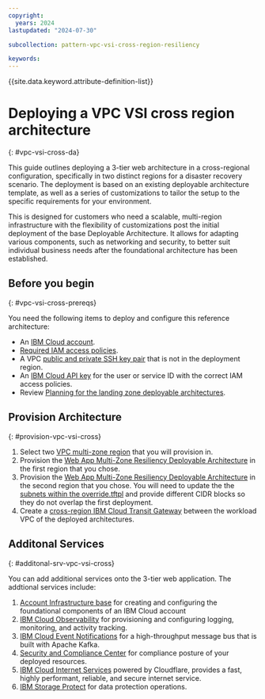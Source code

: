 ```yaml
---
copyright:
  years: 2024
lastupdated: "2024-07-30"

subcollection: pattern-vpc-vsi-cross-region-resiliency

keywords:
---
```

{{site.data.keyword.attribute-definition-list}}

# Deploying a VPC VSI cross region architecture

{: #vpc-vsi-cross-da}

This guide outlines deploying a 3-tier web architecture in a cross-regional configuration, specifically in two distinct regions for a disaster recovery scenario. The deployment is based on an existing deployable architecture template, as well as a series of customizations to tailor the setup to the specific requirements for your environment.

This is designed for customers who need a scalable, multi-region infrastructure with the flexibility of customizations post the initial deployment of the base Deployable Architecture. It allows for adapting various components, such as networking and security, to better suit individual business needs after the foundational architecture has been established.

## Before you begin
{: #vpc-vsi-cross-prereqs}

You need the following items to deploy and configure this reference architecture:

* An [IBM Cloud account](https://cloud.ibm.com/registration).
* [Required IAM access policies](https://github.com/terraform-ibm-modules/terraform-ibm-web-app-mzr-da/tree/main/solutions/e2e#required-iam-access-policies).
* A VPC [public and private SSH key pair](https://cloud.ibm.com/docs/vpc?topic=vpc-ssh-keys&interface=ui) that is not in the deployment region.
* An [IBM Cloud API key](https://cloud.ibm.com/docs/account?topic=account-userapikey&interface=ui) for the user or service ID with the correct IAM access policies.
* Review [Planning for the landing zone deployable architectures](https://cloud.ibm.com/docs/secure-infrastructure-vpc?topic=secure-infrastructure-vpc-plan).
  
## Provision Architecture
{: #provision-vpc-vsi-cross}

1. Select two [VPC multi-zone region](https://cloud.ibm.com/docs/vpc?topic=vpc-creating-a-vpc-in-a-different-region&interface=cli) that you will provision in.
2. Provision the [Web App Multi-Zone Resiliency Deployable Architecture](https://cloud.ibm.com/catalog/7a4d68b4-cf8b-40cd-a3d1-f49aff526eb3/architecture/deploy-arch-ibm-web-app-mzr-75982e34-7b50-4945-96d9-4f686d669fc9-global) in the first region that you chose.
3. Provision the [Web App Multi-Zone Resiliency Deployable Architecture](https://cloud.ibm.com/catalog/7a4d68b4-cf8b-40cd-a3d1-f49aff526eb3/architecture/deploy-arch-ibm-web-app-mzr-75982e34-7b50-4945-96d9-4f686d669fc9-global) in the second region that you chose.  You will need to update the the [subnets within the override.tftpl](https://github.com/terraform-ibm-modules/terraform-ibm-web-app-mzr-da/blob/main/solutions/e2e/override.tftpl) and provide different CIDR blocks so they do not overlap the first deployment.
4. Create a [cross-region IBM Cloud Transit Gateway](https://cloud.ibm.com/docs/transit-gateway?topic=transit-gateway-ordering-transit-gateway&interface=ui) between the workload VPC of the deployed architectures.

## Additonal Services
{: #additonal-srv-vpc-vsi-cross}

You can add additional services onto the 3-tier web application.  The addtional services include:

1. [Account Infrastructure base](https://cloud.ibm.com/catalog/7a4d68b4-cf8b-40cd-a3d1-f49aff526eb3/architecture/deploy-arch-ibm-account-infra-base-63641cec-6093-4b4f-b7b0-98d2f4185cd6-global) for creating and configuring the foundational components of an IBM Cloud account
2. [IBM Cloud Observability](https://cloud.ibm.com/catalog/7a4d68b4-cf8b-40cd-a3d1-f49aff526eb3/architecture/deploy-arch-ibm-observability-a3137d28-79e0-479d-8a24-758ebd5a0eab-global) for provisioning and configuring logging, monitoring, and activity tracking.
3. [IBM Cloud Event Notifications](https://cloud.ibm.com/catalog/7a4d68b4-cf8b-40cd-a3d1-f49aff526eb3/architecture/deploy-arch-ibm-event-notifications-c7ac3ee6-4f48-4236-b974-b0cd8c624a46-global) for a high-throughput message bus that is built with Apache Kafka.
4. [Security and Compliance Center](https://cloud.ibm.com/catalog/7a4d68b4-cf8b-40cd-a3d1-f49aff526eb3/architecture/deploy-arch-ibm-scc-9423f9bc-1290-4c71-a9ac-01898bfa7ccc-global) for compliance posture of your deployed resources.
5. [IBM Cloud Internet Services](https://github.com/terraform-ibm-modules/terraform-ibm-cis) powered by Cloudflare, provides a fast, highly performant, reliable, and secure internet service.
6. [IBM Storage Protect](https://cloud.ibm.com/catalog/content/SPonIBMCloud-20c54034-d319-48c0-beb6-0b4adc54265c-global?catalog_query=aHR0cHM6Ly9jbG91ZC5pYm0uY29tL2NhdGFsb2c%2Fc2VhcmNoPXN0b3JhZ2UlMjUyMHByb3RlY3Qjc2VhcmNoX3Jlc3VsdHM%3D) for data protection operations.